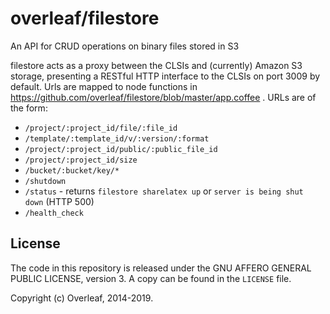 overleaf/filestore
====================

An API for CRUD operations on binary files stored in S3

filestore acts as a proxy between the CLSIs and (currently) Amazon S3 storage, presenting a RESTful HTTP interface to the CLSIs on port 3009 by default. Urls are mapped to node functions in https://github.com/overleaf/filestore/blob/master/app.coffee . URLs are of the form:

* `/project/:project_id/file/:file_id`
* `/template/:template_id/v/:version/:format`
* `/project/:project_id/public/:public_file_id`
* `/project/:project_id/size`
* `/bucket/:bucket/key/*`
* `/shutdown`
* `/status` - returns `filestore sharelatex up` or `server is being shut down` (HTTP 500)
* `/health_check` 

License
-------

The code in this repository is released under the GNU AFFERO GENERAL PUBLIC LICENSE, version 3. A copy can be found in the `LICENSE` file.

Copyright (c) Overleaf, 2014-2019.
